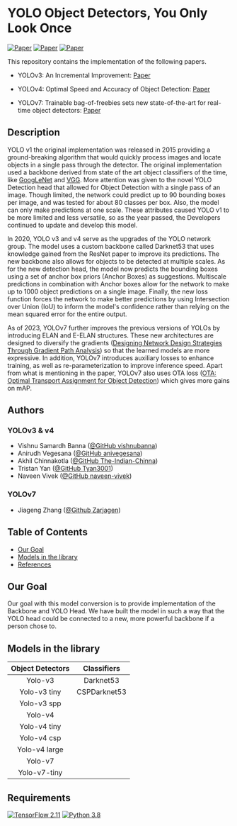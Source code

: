 # YOLO Object Detectors, You Only Look Once

[![Paper](http://img.shields.io/badge/Paper-arXiv.1804.02767-B3181B?logo=arXiv)](https://arxiv.org/abs/1804.02767)
[![Paper](http://img.shields.io/badge/Paper-arXiv.2004.10934-B3181B?logo=arXiv)](https://arxiv.org/abs/2004.10934)
[![Paper](http://img.shields.io/badge/Paper-arXiv.2207.02696-B3181B?logo=arXiv)](https://arxiv.org/abs/2207.02696)

This repository contains the implementation of the following papers.

*   YOLOv3: An Incremental Improvement:
    [Paper](https://arxiv.org/abs/1804.02767)

*   YOLOv4: Optimal Speed and Accuracy of Object Detection:
    [Paper](https://arxiv.org/abs/2004.10934)

*   YOLOv7: Trainable bag-of-freebies sets new state-of-the-art for real-time
    object detectors: [Paper](https://arxiv.org/abs/2207.02696)

## Description

YOLO v1 the original implementation was released in 2015 providing a
ground-breaking algorithm that would quickly process images and locate objects
in a single pass through the detector. The original implementation used a
backbone derived from state of the art object classifiers of the time, like
[GoogLeNet](https://arxiv.org/abs/1409.4842) and
[VGG](https://arxiv.org/abs/1409.1556). More attention was given to the novel
YOLO Detection head that allowed for Object Detection with a single pass of an
image. Though limited, the network could predict up to 90 bounding boxes per
image, and was tested for about 80 classes per box. Also, the model can only
make predictions at one scale. These attributes caused YOLO v1 to be more
limited and less versatile, so as the year passed, the Developers continued to
update and develop this model.

In 2020, YOLO v3 and v4 serve as the upgrades of the YOLO network group. The
model uses a custom backbone called Darknet53 that uses knowledge gained from
the ResNet paper to improve its predictions. The new backbone also allows for
objects to be detected at multiple scales. As for the new detection head, the
model now predicts the bounding boxes using a set of anchor box priors (Anchor
Boxes) as suggestions. Multiscale predictions in combination with Anchor boxes
allow for the network to make up to 1000 object predictions on a single image.
Finally, the new loss function forces the network to make better predictions by
using Intersection over Union (IoU) to inform the model's confidence rather than
relying on the mean squared error for the entire output.

As of 2023, YOLOv7 further improves the previous versions of YOLOs by
introducing ELAN and E-ELAN structures. These new architectures are designed
to diversify the gradients ([Designing Network Design Strategies Through
Gradient Path Analysis](https://arxiv.org/abs/2211.04800)) so that the learned
models are more expressive. In addition, YOLOv7 introduces auxiliary losses to
enhance training, as well as re-parameterization to improve inference speed.
Apart from what is mentioning in the paper, YOLOv7 also uses OTA loss ([OTA:
Optimal Transport Assignment for Object Detection](
https://arxiv.org/abs/2103.14259)) which gives more gains on mAP.

## Authors

### YOLOv3 & v4

* Vishnu Samardh Banna ([@GitHub vishnubanna](https://github.com/vishnubanna))
* Anirudh Vegesana ([@GitHub anivegesana](https://github.com/anivegesana))
* Akhil Chinnakotla ([@GitHub The-Indian-Chinna](https://github.com/The-Indian-Chinna))
* Tristan Yan ([@GitHub Tyan3001](https://github.com/Tyan3001))
* Naveen Vivek ([@GitHub naveen-vivek](https://github.com/naveen-vivek))

### YOLOv7

* Jiageng Zhang ([@Github Zarjagen](https://github.com/zarjagen))

## Table of Contents

* [Our Goal](#our-goal)
* [Models in the library](#models-in-the-library)
* [References](#references)


## Our Goal

Our goal with this model conversion is to provide implementation of the Backbone
and YOLO Head. We have built the model in such a way that the YOLO head could be
connected to a new, more powerful backbone if a person chose to.

## Models in the library

| Object Detectors | Classifiers      |
| :--------------: | :--------------: |
| Yolo-v3          | Darknet53        |
| Yolo-v3 tiny     | CSPDarknet53     |
| Yolo-v3 spp      |
| Yolo-v4          |
| Yolo-v4 tiny     |
| Yolo-v4 csp      |
| Yolo-v4 large    |
| Yolo-v7          |
| Yolo-v7-tiny     |

## Requirements
[![TensorFlow 2.11](https://img.shields.io/badge/TensorFlow-2.11-FF6F00?logo=tensorflow)](https://github.com/tensorflow/tensorflow/releases/tag/v2.11.0)
[![Python 3.8](https://img.shields.io/badge/Python-3.8-3776AB)](https://www.python.org/downloads/release/python-380/)
